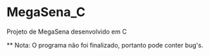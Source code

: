 # MegaSena_C
Projeto de MegaSena desenvolvido em C

** Nota: O programa não foi finalizado, portanto pode conter bug's.
